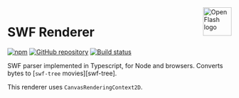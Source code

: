 <a href="https://github.com/open-flash/open-flash">
    <img src="https://raw.githubusercontent.com/open-flash/open-flash/master/logo.png"
    alt="Open Flash logo" title="Open Flash" align="right" width="64" height="64" />
</a>

# SWF Renderer

[![npm](https://img.shields.io/npm/v/swf-renderer.svg?maxAge=86400)](https://www.npmjs.com/package/swf-renderer)
[![GitHub repository](https://img.shields.io/badge/Github-open--flash%2Fswf--renderer-blue.svg?maxAge=86400)](https://github.com/open-flash/swf-renderer)
[![Build status](https://img.shields.io/travis/open-flash/swf-renderer/master.svg?maxAge=86400)](https://travis-ci.org/open-flash/swf-renderer)

SWF parser implemented in Typescript, for Node and browsers.
Converts bytes to [`swf-tree` movies][swf-tree].

This renderer uses `CanvasRenderingContext2D`.
